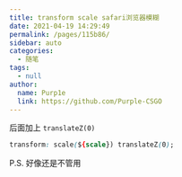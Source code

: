 ```yaml
---
title: transform scale safari浏览器模糊
date: 2021-04-19 14:29:49
permalink: /pages/115b86/
sidebar: auto
categories: 
  - 随笔
tags: 
  - null
author: 
  name: Purp1e
  link: https://github.com/Purple-CSGO
---
```

后面加上 `translateZ(0)`
```css
transform: scale(${scale}) translateZ(0);
```

P.S. 好像还是不管用